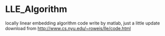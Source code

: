 # LLE_Algorithm
locally linear embedding algorithm code write by matlab, just a little update download from http://www.cs.nyu.edu/~roweis/lle/code.html
